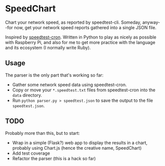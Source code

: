 # SpeedChart

Chart your network speed, as reported by speedtest-cli. Someday, anyway--for now, get your network speed reports gathered into a single JSON file.

Inspired by [speedtest-cron](https://github.com/vwillcox/speedtest-cron). Written in Python to play as nicely as possible with Raspberry Pi, and also for me to get more practice with the language and its ecosystem (I normally write Ruby).

## Usage

The parser is the only part that's working so far:

- Gather some network speed data using speedtest-cron.
- Copy or move your `*.speedtest.txt` files from speedtest-cron into the `data` directory.
- Run `python parser.py > speedtest.json` to save the output to the file `speedtest.json`.

## TODO

Probably more than this, but to start:

- Wrap in a simple (Flask?) web app to display the results in a chart, probably using Chart.js (hence the creative name, SpeedChart)
- Add test coverage
- Refactor the parser (this is a hack so far)
